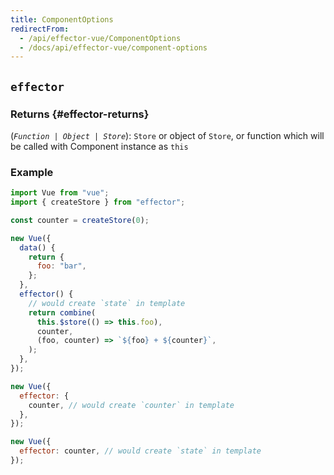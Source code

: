 ```yaml
---
title: ComponentOptions
redirectFrom:
  - /api/effector-vue/ComponentOptions
  - /docs/api/effector-vue/component-options
---
```


## `effector`

### Returns {#effector-returns}

(_`Function | Object | Store`_): `Store` or object of `Store`, or function which will be called with Component instance as `this`

### Example

```js
import Vue from "vue";
import { createStore } from "effector";

const counter = createStore(0);

new Vue({
  data() {
    return {
      foo: "bar",
    };
  },
  effector() {
    // would create `state` in template
    return combine(
      this.$store(() => this.foo),
      counter,
      (foo, counter) => `${foo} + ${counter}`,
    );
  },
});
```

```js
new Vue({
  effector: {
    counter, // would create `counter` in template
  },
});
```

```js
new Vue({
  effector: counter, // would create `state` in template
});
```
